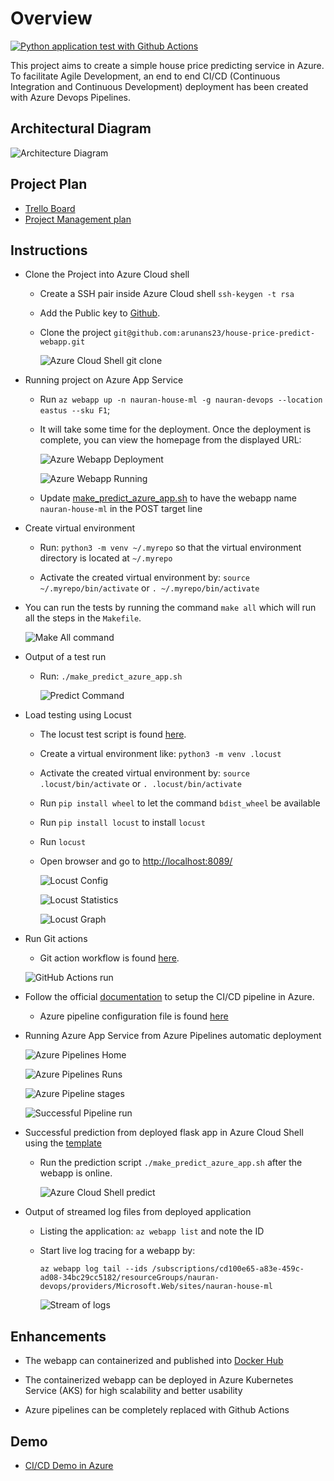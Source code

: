 # Overview

[![Python application test with Github Actions](https://github.com/arunans23/house-price-predict-webapp/actions/workflows/pythonapp.yml/badge.svg)](https://github.com/arunans23/house-price-predict-webapp/actions/workflows/pythonapp.yml) 

This project aims to create a simple house price predicting service in Azure. To facilitate Agile Development, an end to end CI/CD (Continuous Integration and Continuous Development) deployment has been created with Azure Devops Pipelines.

## Architectural Diagram
![Architecture Diagram](./images/azure-cicd.png)

## Project Plan

* [Trello Board](https://trello.com/b/q6d0VH5i/house-price-predict-ml-project)
* [Project Management plan](https://github.com/arunans23/house-price-predict-webapp/blob/main/ml-project-management-Q3-2021.xlsx)

## Instructions

* Clone the Project into Azure Cloud shell

    * Create a SSH pair inside Azure Cloud shell `ssh-keygen -t rsa`

    * Add the Public key to [Github](https://docs.github.com/en/github/authenticating-to-github/connecting-to-github-with-ssh/adding-a-new-ssh-key-to-your-github-account).

    * Clone the project `git@github.com:arunans23/house-price-predict-webapp.git`

        ![Azure Cloud Shell git clone](./images/clone-project.png)

* Running project on Azure App Service

    * Run `az webapp up -n nauran-house-ml -g nauran-devops --location eastus --sku F1`;

    * It will take some time for the deployment. Once the deployment is complete, you can view the homepage from the displayed URL:

        ![Azure Webapp Deployment](./images/webapp-deploy.png)

        ![Azure Webapp Running](./images/webapp-running.png)

    * Update [make_predict_azure_app.sh](make_predict_azure_app.sh) to have the webapp name `nauran-house-ml` in the POST target line

* Create virtual environment

    * Run: `python3 -m venv ~/.myrepo` so that the virtual environment directory is located at `~/.myrepo`

    * Activate the created virtual environment by: `source ~/.myrepo/bin/activate` or `. ~/.myrepo/bin/activate`

* You can run the tests by running the command `make all` which will run all the steps in the `Makefile`.

    ![Make All command](./images/run-make-command.png)

* Output of a test run

    * Run: `./make_predict_azure_app.sh`

        ![Predict Command](./images/predict-command.png)

* Load testing using Locust

    * The locust test script is found [here](./locustfile.py).

    * Create a virtual environment like: `python3 -m venv .locust`

    * Activate the created virtual environment by: `source .locust/bin/activate` or `. .locust/bin/activate`

    * Run `pip install wheel` to let the command `bdist_wheel` be available

    * Run `pip install locust` to install `locust`

    * Run `locust`

    * Open browser and go to [http://localhost:8089/](http://localhost:8089/)

        ![Locust Config](./images/locust-config.png)

        ![Locust Statistics](./images/locust-stats.png)

        ![Locust Graph](./images/locust-charts.png)

* Run Git actions

    * Git action workflow is found [here](https://github.com/arunans23/house-price-predict-webapp/blob/main/.github/workflows/pythonapp.yml).

    ![GitHub Actions run](./images/github-actions-run.png)

* Follow the official [documentation](https://docs.microsoft.com/en-us/azure/devops/pipelines/ecosystems/python-webapp?view=azure-devops) to setup the CI/CD pipeline in Azure.

    * Azure pipeline configuration file is found [here](./azure-pipelines.yml)

* Running Azure App Service from Azure Pipelines automatic deployment

    ![Azure Pipelines Home](./images/pipeline-home.png)

    ![Azure Pipelines Runs](./images/pipeline-run.png)

    ![Azure Pipeline stages](./images/pipeline-stages.png)

    ![Successful Pipeline run](./images/successful-pipeline-run.png)

* Successful prediction from deployed flask app in Azure Cloud Shell using the [template](./make_predict_azure_app.sh)

    * Run the prediction script `./make_predict_azure_app.sh` after the webapp is online.

        ![Azure Cloud Shell predict](./images/predict-command.png)

* Output of streamed log files from deployed application

    * Listing the application: `az webapp list` and note the ID

    * Start live log tracing for a webapp by:

        `az webapp log tail --ids /subscriptions/cd100e65-a83e-459c-ad08-34bc29cc5182/resourceGroups/nauran-devops/providers/Microsoft.Web/sites/nauran-house-ml`

        ![Stream of logs](./images/stream-of-logs.png)

## Enhancements

* The webapp can containerized and published into [Docker Hub](https://hub.docker.com/)

* The containerized webapp can be deployed in Azure Kubernetes Service (AKS) for high scalability and better usability

* Azure pipelines can be completely replaced with Github Actions

## Demo 

* [CI/CD Demo in Azure](https://youtu.be/R0suGQ-PNBI)
